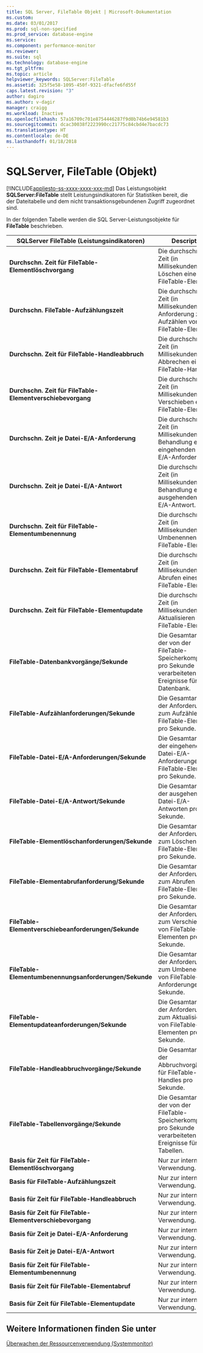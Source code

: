 ```yaml
---
title: SQL Server, FileTable Objekt | Microsoft-Dokumentation
ms.custom: 
ms.date: 03/01/2017
ms.prod: sql-non-specified
ms.prod_service: database-engine
ms.service: 
ms.component: performance-monitor
ms.reviewer: 
ms.suite: sql
ms.technology: database-engine
ms.tgt_pltfrm: 
ms.topic: article
helpviewer_keywords: SQLServer:FileTable
ms.assetid: 325f5e58-1095-450f-9321-dfacfe6fd55f
caps.latest.revision: "3"
author: dagiro
ms.author: v-dagir
manager: craigg
ms.workload: Inactive
ms.openlocfilehash: 57a16709c701e8754446287f9d0b74b6e94581b3
ms.sourcegitcommit: dcac30038f2223990cc21775c84cbd4e7bacdc73
ms.translationtype: HT
ms.contentlocale: de-DE
ms.lasthandoff: 01/18/2018
---
```

# <a name="sql-server-filetable-object"></a>SQLServer, FileTable (Objekt)
[!INCLUDE[appliesto-ss-xxxx-xxxx-xxx-md](../../includes/appliesto-ss-xxxx-xxxx-xxx-md.md)] Das Leistungsobjekt **SQLServer:FileTable** stellt Leistungsindikatoren für Statistiken bereit, die der Dateitabelle und dem nicht transaktionsgebundenen Zugriff zugeordnet sind.

In der folgenden Tabelle werden die SQL Server-Leistungsobjekte für **FileTable** beschrieben.

|**SQLServer FileTable (Leistungsindikatoren)**|Description|  
|-------------|-----------------|  
|**Durchschn. Zeit für FileTable-Elementlöschvorgang**|Die durchschnittliche Zeit (in Millisekunden) zum Löschen eines FileTable-Elements.|
|**Durchschn. FileTable-Aufzählungszeit**|Die durchschnittliche Zeit (in Millisekunden) einer Anforderung zum Aufzählen von FileTable-Elementen.|
|**Durchschn. Zeit für FileTable-Handleabbruch**|Die durchschnittliche Zeit (in Millisekunden) zum Abbrechen eines FileTable-Handles.|
|**Durchschn. Zeit für FileTable-Elementverschiebevorgang**|Die durchschnittliche Zeit (in Millisekunden) zum Verschieben eines FileTable-Elements.|
|**Durchschn. Zeit je Datei-E/A-Anforderung**|Die durchschnittliche Zeit (in Millisekunden) zur Behandlung einer eingehenden Datei-E/A-Anforderung.|
|**Durchschn. Zeit je Datei-E/A-Antwort**|Die durchschnittliche Zeit (in Millisekunden) zur Behandlung einer ausgehenden Datei-E/A-Antwort.|
|**Durchschn. Zeit für FileTable-Elementumbenennung**|Die durchschnittliche Zeit (in Millisekunden) zum Umbenennen eines FileTable-Elements.|
|**Durchschn. Zeit für FileTable-Elementabruf**|Die durchschnittliche Zeit (in Millisekunden) zum Abrufen eines FileTable-Elements.|
|**Durchschn. Zeit für FileTable-Elementupdate**|Die durchschnittliche Zeit (in Millisekunden) zum Aktualisieren eines FileTable-Elements.|
|**FileTable-Datenbankvorgänge/Sekunde**|Die Gesamtanzahl der von der FileTable-Speicherkomponente pro Sekunde verarbeiteten Ereignisse für die Datenbank.|
|**FileTable-Aufzählanforderungen/Sekunde**|Die Gesamtanzahl der Anforderungen zum Aufzählen von FileTable-Elementen pro Sekunde.|
|**FileTable-Datei-E/A-Anforderungen/Sekunde**|Die Gesamtanzahl der eingehenden Datei-E/A-Anforderungen für FileTable-Elemente pro Sekunde.|
|**FileTable-Datei-E/A-Antwort/Sekunde**|Die Gesamtanzahl der ausgehenden Datei-E/A-Antworten pro Sekunde.|
|**FileTable-Elementlöschanforderungen/Sekunde**|Die Gesamtanzahl der Anforderungen zum Löschen von FileTable-Elementen pro Sekunde.|
|**FileTable-Elementabrufanforderung/Sekunde**|Die Gesamtanzahl der Anforderungen zum Abrufen von FileTable-Elementen pro Sekunde.|
|**FileTable-Elementverschiebeanforderungen/Sekunde**|Die Gesamtanzahl der Anforderungen zum Verschieben von FileTable-Elementen pro Sekunde.|
|**FileTable-Elementumbenennungsanforderungen/Sekunde**|Die Gesamtanzahl der Anforderungen zum Umbenennen von FileTable-Anforderungen pro Sekunde.|
|**FileTable-Elementupdateanforderungen/Sekunde**|Die Gesamtanzahl der Anforderungen zum Aktualisieren von FileTable-Elementen pro Sekunde.|
|**FileTable-Handleabbruchvorgänge/Sekunde**|Die Gesamtanzahl der Abbruchvorgänge für FileTable-Handles pro Sekunde.|
|**FileTable-Tabellenvorgänge/Sekunde**|Die Gesamtanzahl der von der FileTable-Speicherkomponente pro Sekunde verarbeiteten Ereignisse für Tabellen.|
|**Basis für Zeit für FileTable-Elementlöschvorgang**|Nur zur internen Verwendung.|
|**Basis für FileTable-Aufzählungszeit**|Nur zur internen Verwendung.|
|**Basis für Zeit für FileTable-Handleabbruch**|Nur zur internen Verwendung.|
|**Basis für Zeit für FileTable-Elementverschiebevorgang**|Nur zur internen Verwendung.|
|**Basis für Zeit je Datei-E/A-Anforderung**|Nur zur internen Verwendung.|
|**Basis für Zeit je Datei-E/A-Antwort**|Nur zur internen Verwendung.|
|**Basis für Zeit für FileTable-Elementumbenennung**|Nur zur internen Verwendung.|
|**Basis für Zeit für FileTable-Elementabruf**|Nur zur internen Verwendung.|
|**Basis für Zeit für FileTable-Elementupdate**|Nur zur internen Verwendung.| 
 
## <a name="see-also"></a>Weitere Informationen finden Sie unter  
[Überwachen der Ressourcenverwendung (Systemmonitor)](../../relational-databases/performance-monitor/monitor-resource-usage-system-monitor.md)
